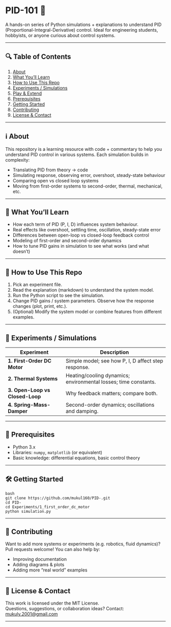 # PID-101 📐

A hands-on series of Python simulations + explanations to understand PID (Proportional-Integral-Derivative) control. Ideal for engineering students, hobbyists, or anyone curious about control systems.

---

## 🔍 Table of Contents

1. [About](#about)  
2. [What You’ll Learn](#what-youll-learn)  
3. [How to Use This Repo](#how-to-use-this-repo)  
4. [Experiments / Simulations](#experiments--simulations)  
5. [Play & Extend](#play--extend)  
6. [Prerequisites](#prerequisites)  
7. [Getting Started](#getting-started)  
8. [Contributing](#contributing)  
9. [License & Contact](#license--contact)

---

## ℹ️ About

This repository is a learning resource with code + commentary to help you understand PID control in various systems. Each simulation builds in complexity:

- Translating PID from theory → code  
- Simulating response, observing error, overshoot, steady-state behaviour  
- Comparing open vs closed loop systems  
- Moving from first-order systems to second-order, thermal, mechanical, etc.


---

## 🎯 What You’ll Learn

- How each term of PID (P, I, D) influences system behaviour.  
- Real effects like overshoot, settling time, oscillation, steady-state error  
- Differences between open-loop vs closed-loop feedback control  
- Modeling of first-order and second-order dynamics  
- How to tune PID gains in simulation to see what works (and what doesn’t)

---

## 🚀 How to Use This Repo

1. Pick an experiment file.  
2. Read the explanation (markdown) to understand the system model.  
3. Run the Python script to see the simulation.  
4. Change PID gains / system parameters. Observe how the response changes (plot, print, etc.). 
5. (Optional) Modify the system model or combine features from different examples.

---

## 🔬 Experiments / Simulations

| Experiment                      | Description                                                     |
| ------------------------------- | --------------------------------------------------------------- |
| **1. First-Order DC Motor**     | Simple model; see how P, I, D affect step response.             |
| **2. Thermal Systems**          | Heating/cooling dynamics; environmental losses; time constants. |
| **3. Open-Loop vs Closed-Loop** | Why feedback matters; compare both.                             |
| **4. Spring-Mass-Damper**       | Second-order dynamics; oscillations and damping.                |

---

## 🧰 Prerequisites

- Python 3.x  
- Libraries: `numpy`, `matplotlib` (or equivalent)  
- Basic knowledge: differential equations, basic control theory

---

## 🛠 Getting Started

```
bash
git clone https://github.com/mukul160/PID-.git
cd PID-
cd Experiments/1_first_order_dc_motor
python simulation.py
``````

---
## 🤝 Contributing

Want to add more systems or experiments (e.g. robotics, fluid dynamics)? Pull requests welcome! You can also help by:

- Improving documentation    
- Adding diagrams & plots
- Adding more “real world” examples

---

## 📜 License & Contact

This work is licensed under the MIT License.  
Questions, suggestions, or collaboration ideas? Contact: mukuly.2001@gmail.com

---

